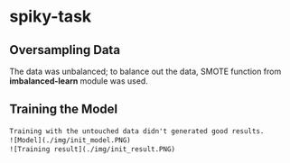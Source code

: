 # spiky-task

## Oversampling Data

The data was unbalanced; to balance out the data, SMOTE function from **imbalanced-learn** module was used.

## Training the Model

    Training with the untouched data didn't generated good results. 
    ![Model](./img/init_model.PNG)
    ![Training result](./img/init_result.PNG)